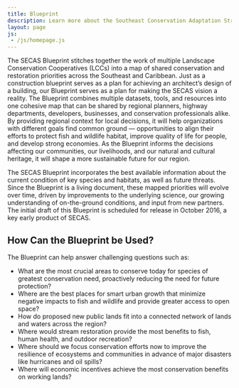 ```yaml
---
title: Blueprint
description: Learn more about the Southeast Conservation Adaptation Strategy (SECAS) Blueprint
layout: page
js:
 - /js/homepage.js
---
```


The SECAS Blueprint stitches together the work of multiple Landscape Conservation Cooperatives (LCCs) into a map of shared conservation and restoration priorities across the Southeast and Caribbean. Just as a construction blueprint serves as a plan for achieving an architect’s design of a building, our Blueprint serves as a plan for making the SECAS vision a reality. The Blueprint combines multiple datasets, tools, and resources into one cohesive map that can be shared by regional planners, highway departments, developers, businesses, and conservation professionals alike. By providing regional context for local decisions, it will help organizations with different goals find common ground — opportunities to align their efforts to protect fish and wildlife habitat, improve quality of life for people, and develop strong economies. As the Blueprint informs the decisions affecting our communities, our livelihoods, and our natural and cultural heritage, it will shape a more sustainable future for our region.

The SECAS Blueprint incorporates the best available information about the current condition of key species and habitats, as well as future threats. Since the Blueprint is a living document, these mapped priorities will evolve over time, driven by improvements to the underlying science, our growing understanding of on-the-ground conditions, and input from new partners.  The initial draft of this Blueprint is scheduled for release in October 2016, a key early product of SECAS.

## How Can the Blueprint be Used?

The Blueprint can help answer challenging questions such as:

- What are the most crucial areas to conserve today for species of greatest conservation need, proactively reducing the need for future protection?
- Where are the best places for smart urban growth that minimize negative impacts to fish and wildlife and provide greater access to open space?
- How do proposed new public lands fit into a connected network of lands and waters across the region?
- Where would stream restoration provide the most benefits to fish, human health, and outdoor recreation?
- Where should we focus conservation efforts now to improve the resilience of ecosystems and communities in advance of major disasters like hurricanes and oil spills?
- Where will economic incentives achieve the most conservation benefits on working lands?
